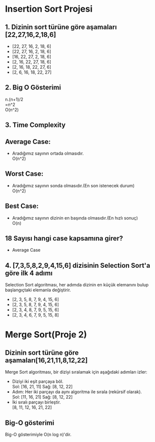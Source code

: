 
# Insertion Sort Projesi
## 1. Dizinin sort türüne göre aşamaları [22,27,16,2,18,6] 
* [22, 27, 16, 2, 18, 6]
* [22, 27, 16, 2, 18, 6]
* [16, 22, 27, 2, 18, 6]
* [2, 16, 22, 27, 18, 6]
* [2, 16, 18, 22, 27, 6]
* [2, 6, 16, 18, 22, 27]
## 2. Big O Gösterimi
 n.(n+1)/2  
 =n^2  
 O(n^2) 
 ## 3. Time Complexity
## Average Case: 
* Aradığımız sayının ortada olmasıdır.  
O(n^2)
## Worst Case: 
* Aradığımız sayının sonda olmasıdır.(En son istenecek durum)  
O(n^2)
## Best Case: 
* Aradığımız sayının dizinin en başında olmasıdır.(En hızlı sonuç)  
O(n)
## 18 Sayısı hangi case kapsamına girer?
* Average Case
## 4. [7,3,5,8,2,9,4,15,6] dizisinin Selection Sort'a göre ilk 4 adımı
Selection Sort algoritması, her adımda dizinin en küçük elemanını bulup başlangıçtaki elemanla değiştirir.
 * [2, 3, 5, 8, 7, 9, 4, 15, 6]
 * [2, 3, 5, 8, 7, 9, 4, 15, 6]
 * [2, 3, 4, 8, 7, 9, 5, 15, 6]
 * [2, 3, 4, 6, 7, 9, 5, 15, 8]  
#  Merge Sort(Proje 2)
 ## Dizinin sort türüne göre aşamaları[16,21,11,8,12,22]
 Merge Sort algoritması, bir diziyi sıralamak için aşağıdaki adımları izler:
 * Diziyi iki eşit parçaya böl.  
 Sol: [16, 21, 11]
 Sağ: [8, 12, 22]
 * Adım: Her iki parçayı da aynı algoritma ile sırala (rekürsif olarak).  
 Sol: [11, 16, 21]
 Sağ: [8, 12, 22]
 * İki sıralı parçayı birleştir.  
[8, 11, 12, 16, 21, 22]
## Big-O gösterimi
Big-O gösterimiyle O(n log n)'dir.




